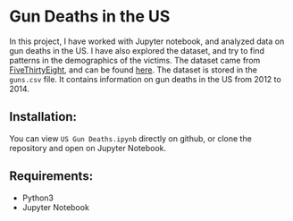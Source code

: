 # Gun Deaths in the US

In this project, I have worked with Jupyter notebook, and analyzed data on gun deaths in the US. I have also explored the dataset, and try to find patterns in the demographics of the victims.
The dataset came from [FiveThirtyEight](http://fivethirtyeight.com/), and can be found [here](https://github.com/fivethirtyeight/guns-data). 
The dataset is stored in the `guns.csv` file. It contains information on gun deaths in the US from 2012 to 2014.

## Installation: 
You can view `US Gun Deaths.ipynb` directly on github, or clone the repository and open on Jupyter Notebook.

## Requirements:
- Python3
- Jupyter Notebook

